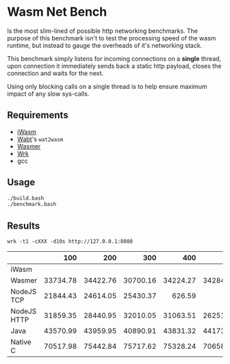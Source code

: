 # Wasm Net Bench

Is the most slim-lined of possible http networking benchmarks.
The purpose of this benchmark isn't to test the processing speed of the wasm runtime, but instead to gauge the overheads of it's networking stack.

This benchmark simply listens for incoming connections on a **single** thread, upon connection it immediately sends back a static http payload, closes the connection and waits for the next.

Using only blocking calls on a single thread is to help ensure maximum impact of any slow sys-calls.

## Requirements

 - [iWasm](https://github.com/bytecodealliance/wasm-micro-runtime/releases)
 - [Wabt](https://github.com/WebAssembly/wabt)'s `wat2wasm` 
 - [Wasmer](https://docs.wasmer.io/install)
 - [Wrk](https://github.com/wg/wrk)
 - gcc

## Usage

```bash
./build.bash
./benchmark.bash
```

## Results

`wrk -t1 -cXXX -d10s http://127.0.0.1:8080`

|             |      100 |      200 |      300 |      400 |      500 |      600 |
| :-          |        -:|        -:|        -:|        -:|        -:|        -:|
| iWasm       |
| Wasmer      | 33734.78 | 34422.76 | 30700.16 | 34224.27 | 34284.26 | 33381.38 |
| NodeJS TCP  | 21844.43 | 24614.05 | 25430.37 |   626.59 |
| NodeJS HTTP | 31859.35 | 28440.95 | 32010.05 | 31063.51 | 26251.54 | 31604.09 |
| Java        | 43570.99 | 43959.95 | 40890.91 | 43831.32 | 44173.16 | 40427.46 |
| Native C    | 70517.98 | 75442.84 | 75717.62 | 75328.24 | 70658.10 | 75236.96 |
